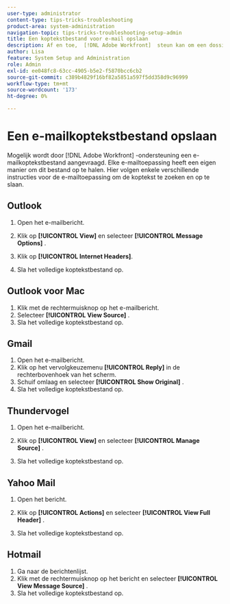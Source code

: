 ```yaml
---
user-type: administrator
content-type: tips-tricks-troubleshooting
product-area: system-administration
navigation-topic: tips-tricks-troubleshooting-setup-admin
title: Een koptekstbestand voor e-mail opslaan
description: Af en toe,  [!DNL Adobe Workfront]  steun kan om een dossier van de e-mailKopbal verzoeken. Elke e-mailtoepassing heeft een eigen manier om dit bestand op te halen. Hier zijn een paar verschillende e-mailtoepassingsinstructies om van de Kopbal de plaats te bepalen en te bewaren. [!DNL Outlook]
author: Lisa
feature: System Setup and Administration
role: Admin
exl-id: ee048fc8-63cc-4905-b5e2-f5870bcc6cb2
source-git-commit: c389b4829f16bf82a5851a597f5dd358d9c96999
workflow-type: tm+mt
source-wordcount: '173'
ht-degree: 0%

---
```


# Een e-mailkoptekstbestand opslaan

Mogelijk wordt door [!DNL Adobe Workfront] -ondersteuning een e-mailkoptekstbestand aangevraagd. Elke e-mailtoepassing heeft een eigen manier om dit bestand op te halen. Hier volgen enkele verschillende instructies voor de e-mailtoepassing om de koptekst te zoeken en op te slaan.

## Outlook

1. Open het e-mailbericht.
1. Klik op **[!UICONTROL View]** en selecteer **[!UICONTROL Message Options]** .

1. Klik op **[!UICONTROL Internet Headers]**.
1. Sla het volledige koptekstbestand op.

## Outlook voor Mac

1. Klik met de rechtermuisknop op het e-mailbericht.
1. Selecteer **[!UICONTROL View Source]** .
1. Sla het volledige koptekstbestand op.

## Gmail

1. Open het e-mailbericht.
1. Klik op het vervolgkeuzemenu **[!UICONTROL Reply]** in de rechterbovenhoek van het scherm.
1. Schuif omlaag en selecteer **[!UICONTROL Show Original]** .
1. Sla het volledige koptekstbestand op.

## Thundervogel

1. Open het e-mailbericht.
1. Klik op **[!UICONTROL View]** en selecteer **[!UICONTROL Manage Source]** .

1. Sla het volledige koptekstbestand op.

## Yahoo Mail

1. Open het bericht.
1. Klik op **[!UICONTROL Actions]** en selecteer **[!UICONTROL View Full Header]** .

1. Sla het volledige koptekstbestand op.

## Hotmail

1. Ga naar de berichtenlijst.
1. Klik met de rechtermuisknop op het bericht en selecteer **[!UICONTROL View Message Source]** .
1. Sla het volledige koptekstbestand op.
